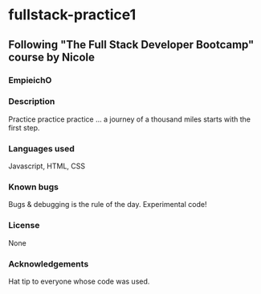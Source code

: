 # fullstack-practice1

## Following "The Full Stack Developer Bootcamp" course by Nicole

### EmpieichO

### Description 
Practice practice practice ... a journey of a thousand miles starts with the first step.
### Languages used
Javascript, HTML, CSS
### Known bugs
Bugs & debugging is the rule of the day. Experimental code!
### License
None
### Acknowledgements
Hat tip to everyone whose code was used.
